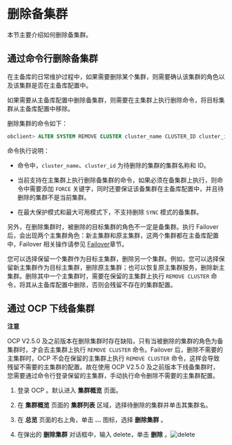 删除备集群 
==========================

本节主要介绍如何删除备集群。

通过命令行删除备集群 
-------------------------------

在主备库的日常维护过程中，如果需要删除某个集群，则需要确认该集群的角色以及该集群是否在主备库配置中。

如果需要从主备库配置中删除备集群，则需要在主集群上执行删除命令，将目标集群从主备库配置中移除。

删除集群的命令如下：

```sql
obclient> ALTER SYSTEM REMOVE CLUSTER cluster_name CLUSTER_ID cluster_id [FORCE];
```



命令执行说明：

* 命令中，`cluster_name`、`cluster_id` 为待删除的集群的集群名称和 ID。

  

* 当前支持在主集群上执行删除备集群的命令，如果必须在备集群上执行，则命令中需要添加 `FORCE` 关键字，同时还要保证该备集群在主备库配置中，并且待删除的集群不是当前集群。

  

* 在最大保护模式和最大可用模式下，不支持删除 `SYNC` 模式的备集群。

  




另外，在删除集群时，被删除的目标集群的角色不一定是备集群。执行 Failover 后，会出现两个主集群角色：新主集群和原主集群，这两个集群都在主备库配置中，Failover 相关操作请参见 [Failover](7.role-switch-3/4.run-a-failover-command-from-the-command-line-1/1.prepare-for-failover-1.md)章节。

您可以选择保留一个集群作为目标主集群，删除另一个集群。例如，您可以选择保留新主集群作为目标主集群，删除原主集群；也可以恢复原主集群服务，删除新主集群。删除其中一个主集群时，需要在保留的主集群上执行 `REMOVE CLUSTER` 命令，将其从主备库配置中删除，否则会残留不存在的集群配置。

通过 OCP 下线备集群 
---------------------------------

**注意**



OCP V2.5.0 及之前版本在删除集群时存在缺陷，只有当被删除的集群的角色为备集群时，才会去主集群上执行 `REMOVE CLUSTER` 命令。Failover 后，删除不需要的主集群时，OCP 不会在保留的主集群上执行 `REMOVE CLUSTER` 命令，这样会导致残留不需要的主集群的配置。故在使用 OCP V2.5.0 及之前版本下线备集群时，您需要通过命令行登录保留的主集群，手动执行命令删除不需要的主集群配置。

1. 登录 OCP 。默认进入 **集群概览** 页面。

   

2. 在 **集群概览** 页面的 **集群列表** 区域，选择待删除的集群并单击其集群名。

   

3. 在 **总览** 页面的右上角，单击 **...** 图标，选择 **删除集群** 。

   

4. 在弹出的 **删除集群** 对话框中，输入 delete，单击 **删除** 。![delete](https://help-static-aliyun-doc.aliyuncs.com/assets/img/zh-CN/3048190061/p168775.png)

   




